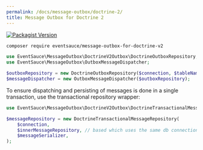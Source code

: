```yaml
---
permalink: /docs/message-outbox/doctrine-2/
title: Message Outbox for Doctrine 2
---
```


[![Packagist Version](https://img.shields.io/packagist/v/eventsauce/message-outbox-for-doctrine-v2.svg?style=flat-square)](https://packagist.org/packages/eventsauce/message-outbox-for-doctrine-v2)

```bash
composer require eventsauce/message-outbox-for-doctrine-v2
```

```php
use EventSauce\MessageOutbox\DoctrineV2Outbox\DoctrineOutboxRepository;
use EventSauce\MessageOutbox\OutboxMessageDispatcher;

$outboxRepository = new DoctrineOutboxRepository($connection, $tableName, $messageSerializer);
$messageDispatcher = new OutboxMessageDispatcher($outboxRepository);
```

To ensure dispatching and persisting of messages is done in a single transaction, use
the transactional repository wrapper:

```php
use EventSauce\MessageOutbox\DoctrineV2Outbox\DoctrineTransactionalMessageRepository;

$messageRepository = new DoctrineTransactionalMessageRepository(
    $connection,
    $innerMessageRepository, // based which uses the same db connection,
    $messageSerializer,
);
```
